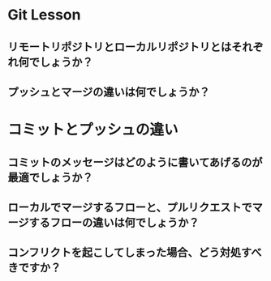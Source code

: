 # Git Lesson

## リモートリポジトリとローカルリポジトリとはそれぞれ何でしょうか？

## プッシュとマージの違いは何でしょうか？

# コミットとプッシュの違い

## コミットのメッセージはどのように書いてあげるのが最適でしょうか？

## ローカルでマージするフローと、プルリクエストでマージするフローの違いは何でしょうか？

## コンフリクトを起こしてしまった場合、どう対処すべきですか？